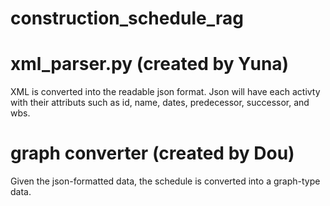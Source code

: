 # construction_schedule_rag


# xml_parser.py (created by Yuna)

XML is converted into the readable json format. 
Json will have each activty with their attributs such as id, name, dates, predecessor, successor, and wbs.

# graph converter (created by Dou)
Given the json-formatted data, the schedule is converted into a graph-type data.

